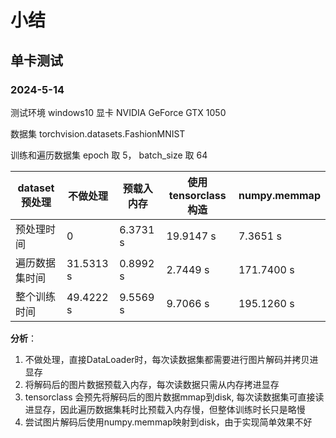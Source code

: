 # 小结

## 单卡测试
### 2024-5-14

测试环境 windows10 显卡 NVIDIA GeForce GTX 1050 

数据集 torchvision.datasets.FashionMNIST

训练和遍历数据集 epoch 取 5， batch_size 取 64

| dataset预处理  | 不做处理  | 预载入内存 | 使用tensorclass构造 | numpy.memmap |
| -------------- | --------- | ---------- | ------------------- | ------------ |
| 预处理时间     | 0         | 6.3731 s   | 19.9147 s           | 7.3651 s     |
| 遍历数据集时间 | 31.5313 s | 0.8992 s   | 2.7449 s            | 171.7400 s   |
| 整个训练时间   | 49.4222 s | 9.5569 s   | 9.7066 s            | 195.1260 s   |

 **分析**：

1. 不做处理，直接DataLoader时，每次读数据集都需要进行图片解码并拷贝进显存
2. 将解码后的图片数据预载入内存，每次读数据只需从内存拷进显存
3. tensorclass 会预先将解码后的图片数据mmap到disk, 每次读数据集可直接读进显存，因此遍历数据集耗时比预载入内存慢，但整体训练时长只是略慢
4. 尝试图片解码后使用numpy.memmap映射到disk，由于实现简单效果不好
